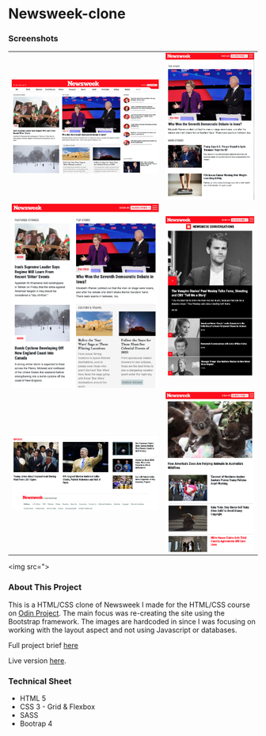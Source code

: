 # Newsweek-clone

<h3>Screenshots</h3>
<table>
  <tr>
    <td>
      <img src="/README_images/main.png">
    </td>
    <td>
    <img src="/README_images/mobile3.png">
    </td>
   </tr>
  <tr>
    <td>
      <img src="/README_images/medium.png">
    </td>
    <td>
    <img src="/README_images/mobile.png">
    </td>
   </tr>
   <tr>
   <td>
      <img src="/README_images/footer.png">
    </td>
    <td>
    <img src="/README_images/mobile2.png">
    </td>
   </tr>
</table>

<img src=">

<h3>About This Project</h3>
<p>This is a HTML/CSS clone of Newsweek I made for the HTML/CSS course on <a href="https://www.theodinproject.com/">Odin Project</a>. The main focus was 
re-creating the site using the Bootstrap framework. The images are hardcoded in since I was focusing on working with the layout aspect and not using
Javascript or databases.
</p>
<p>Full project brief <a href="https://www.theodinproject.com/courses/html-and-css/lessons/using-bootstrap">here</a></p>
<p>Live version <a href="https://mickywagner.github.io/newsweek-clone/">here</a>.</p>


<h3>Technical Sheet</h3>

<ul>
  <li>HTML 5</li>
  <li>CSS 3 - Grid & Flexbox</li>
  <li>SASS</li>
  <li>Bootrap 4</li>
</ul>

